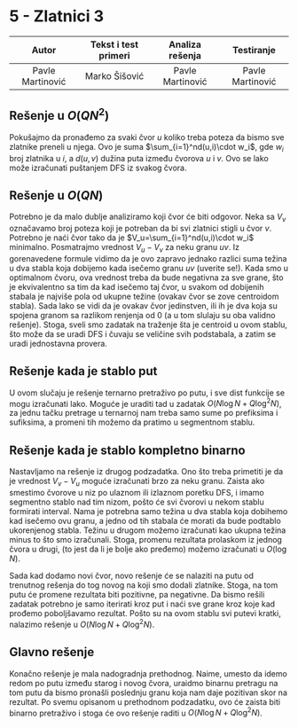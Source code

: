 ﻿# 5 - Zlatnici 3

| Autor | Tekst i test primeri | Analiza rеšenja | Testiranje |
|:-:|:-:|:-:|:-:|
| Pavle Martinović | Marko Šišović | Pavle Martinović | Pavle Martinović |

##  Rešenje u $O(QN^2)$
Pokušajmo da pronađemo za svaki čvor $u$ koliko treba poteza da bismo sve zlatnike preneli u njega. Ovo je suma $\sum_{i=1}^nd(u,i)\cdot w_i$, gde $w_i$ broj zlatnika u $i$, a $d(u,v)$ dužina puta između čvorova $u$ i $v$. Ovo se lako može izračunati puštanjem DFS iz svakog čvora.

##  Rešenje u $O(QN)$
Potrebno je da malo dublje analiziramo koji čvor će biti odgovor. Neka sa $V_v$ označavamo broj poteza koji je potreban da bi svi zlatnici stigli u čvor $v$. Potrebno je naći čvor tako da je $V_u=\sum_{i=1}^nd(u,i)\cdot w_i$ minimalno. Posmatrajmo vrednost $V_u-V_v$ za neku granu $uv$. Iz gorenavedene formule vidimo da je ovo zapravo jednako razlici suma težina u dva stabla koja dobijemo kada isečemo granu $uv$ (uverite se!). Kada smo u optimalnom čvoru, ova vrednost treba da bude negativna za sve grane, što je ekvivalentno sa tim da kad isečemo taj čvor, u svakom od dobijenih stabala je najviše pola od ukupne težine (ovakav čvor se zove centroidom stabla). Sada lako se vidi da je ovakav čvor jedinstven, ili ih je dva koja su spojena granom sa razlikom renjenja od $0$ (a u tom slulaju su oba validno rešenje). Stoga, sveli smo zadatak na traženje šta je centroid u ovom stablu, što može da se uradi DFS i čuvaju se veličine svih podstabala, a zatim se uradi jednostavna provera.

## Rešenje kada je stablo put
U ovom slučaju je rešenje ternarno pretraživo po putu, i sve dist funkcije se mogu izračunati lako. Moguće je uraditi tad u zadatak $O(N\log N + Q\log^2 N)$, za jednu tačku pretrage u ternarnoj nam treba samo sume po prefiksima i sufiksima, a promeni tih možemo da pratimo u segmentnom stablu. 

## Rešenje kada je stablo kompletno binarno
Nastavljamo na rešenje iz drugog podzadatka. Ono što treba primetiti je da je vrednost $V_v-V_u$ moguće izračunati brzo za neku granu. Zaista ako smestimo čvorove u niz po ulaznom ili izlaznom poretku DFS, i imamo segmentno stablo nad tim nizom, pošto će svi čvorovi u nekom stablu formirati interval. Nama je potrebna samo težina u dva stabla koja dobihemo kad isečemo ovu granu, a jedno od tih stabala će morati da bude podtablo ukorenjenog stabla. Težinu u drugom možemo izračunati kao ukupna težina minus to što smo izračunali. Stoga, promenu rezultata prolaskom iz jednog čvora u drugi, (to jest da li je bolje ako pređemo) možemo izračunati u $O(\log N)$.

Sada kad dodamo novi čvor, novo rešenje će se nalaziti na putu od trenutnog rešenja do tog novog na koji smo dodali zlatnike. Stoga, na tom putu će promene rezultata biti pozitivne, pa negativne. Da bismo rešili zadatak potrebno je samo iterirati kroz put i naći sve grane kroz koje kad prođemo poboljšavamo rezultat. Pošto su na ovom stablu svi putevi kratki, nalazimo rešenje u $O(N\log N + Q\log^2 N)$.

## Glavno rešenje
Konačno rešenje je mala nadogradnja prethodnog. Naime, umesto da idemo redom po putu između starog i novog čvora, uraidmo binarnu pretragu na tom putu da bismo pronašli poslednju granu koja nam daje pozitivan skor na rezultat. Po svemu opisanom u prethodnom podzadatku, ovo će zaista biti binarno pretraživo i stoga će ovo rešenje raditi u $O(N\log N + Q\log^2 N)$.
